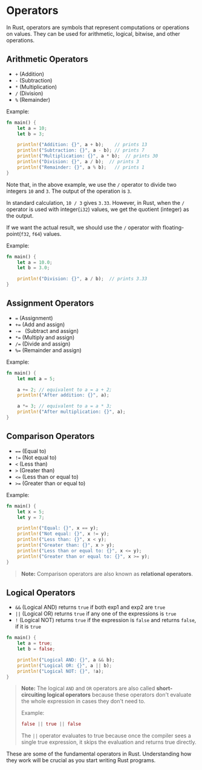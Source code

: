 # Operators

In Rust, operators are symbols that represent computations or operations on values. They can be used for arithmetic, logical, bitwise, and other operations.

## Arithmetic Operators
   - `+` (Addition)
   - `-` (Subtraction)
   - `*` (Multiplication)
   - `/` (Division)
   - `%` (Remainder)

Example:
```rust
fn main() {
    let a = 10;
    let b = 3;

    println!("Addition: {}", a + b);    // prints 13
    println!("Subtraction: {}", a - b); // prints 7
    println!("Multiplication: {}", a * b);  // prints 30
    println!("Division: {}", a / b);  // prints 3
    println!("Remainder: {}", a % b);   // prints 1
}
```

Note that, in the above example, we use the `/` operator to divide two integers `10` and `3`. The output of the operation is `3`.

In standard calculation, `10 / 3` gives `3.33`. However, in Rust, when the `/` operator is used with integer(`i32`) values, we get the quotient (integer) as the output.

If we want the actual result, we should use the `/` operator with floating-point(`f32`, `f64`) values.

Example:
```rust
fn main() {
    let a = 10.0;
    let b = 3.0;

    println!("Division: {}", a / b);  // prints 3.33
}
```

## Assignment Operators
   - `=` (Assignment)
   - `+=` (Add and assign)
   - `-= ` (Subtract and assign)
   - `*=` (Multiply and assign)
   - `/=` (Divide and assign)
   - `%=` (Remainder and assign)

Example:
```rust
fn main() {
    let mut a = 5;

    a += 2; // equivalent to a = a + 2;
    println!("After addition: {}", a);

    a *= 3; // equivalent to a = a * 3;
    println!("After multiplication: {}", a);
}
```

## Comparison Operators
   - `==` (Equal to)
   - `!=` (Not equal to)
   - `<` (Less than)
   - `>` (Greater than)
   - `<=` (Less than or equal to)
   - `>=` (Greater than or equal to)

Example:
```rust
fn main() {
    let x = 5;
    let y = 7;

    println!("Equal: {}", x == y);
    println!("Not equal: {}", x != y);
    println!("Less than: {}", x < y);
    println!("Greater than: {}", x > y);
    println!("Less than or equal to: {}", x <= y);
    println!("Greater than or equal to: {}", x >= y);
}
```

> **Note:** Comparison operators are also known as **relational operators**.

## Logical Operators
   - `&&` (Logical AND) returns `true` if both exp1 and exp2 are `true`
   - `||` (Logical OR) returns `true` if any one of the expressions is `true`
   - `!` (Logical NOT) returns `true` if the expression is `false` and returns `false`, if it is `true`

```rust
fn main() {
    let a = true;
    let b = false;

    println!("Logical AND: {}", a && b);
    println!("Logical OR: {}", a || b);
    println!("Logical NOT: {}", !a);
}
```

> **Note:** The logical `AND` and `OR` operators are also called **short-circuiting logical operators** because these operators don't evaluate the whole expression in cases they don't need to.
>
> Example:
> ```rust
> false || true || false
> ```
>
> The `||` operator evaluates to true because once the compiler sees a single true expression, it skips the evaluation and returns true directly.

These are some of the fundamental operators in Rust. Understanding how they work will be crucial as you start writing Rust programs.

